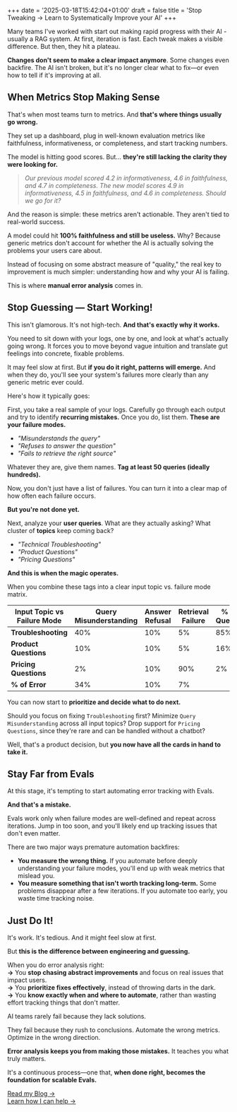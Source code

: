 +++
date = '2025-03-18T15:42:04+01:00'
draft = false
title = 'Stop Tweaking → Learn to Systematically Improve your AI'
+++

Many teams I've worked with start out making rapid progress with their AI - usually a RAG system. At first, iteration is fast. Each tweak makes a visible difference. But then, they hit a plateau.

**Changes don't seem to make a clear impact anymore**. Some changes even backfire. The AI isn't broken, but it's no longer clear what to fix—or even how to tell if it's improving at all.

## When Metrics Stop Making Sense

That's when most teams turn to metrics. And **that's where things usually go wrong.**

They set up a dashboard, plug in well-known evaluation metrics like faithfulness, informativeness, or completeness, and start tracking numbers.

The model is hitting good scores. But… **they're still lacking the clarity they were looking for.**

> _Our previous model scored 4.2 in informativeness, 4.6 in faithfulness, and 4.7 in completeness. The new model scores 4.9 in informativeness, 4.5 in faithfulness, and 4.6 in completeness. Should we go for it?_

And the reason is simple: these metrics aren't actionable. They aren't tied to real-world success.

A model could hit **100% faithfulness and still be useless.** Why? Because generic metrics don't account for whether the AI is actually solving the problems your users care about.

Instead of focusing on some abstract measure of "quality," the real key to improvement is much simpler: understanding how and why your AI is failing.

This is where **manual error analysis** comes in.

## Stop Guessing — Start Working!

This isn't glamorous. It's not high-tech. **And that's exactly why it works.**

You need to sit down with your logs, one by one, and look at what's actually going wrong. It forces you to move beyond vague intuition and translate gut feelings into concrete, fixable problems.

It may feel slow at first. But **if you do it right, patterns will emerge.** And when they do, you'll see your system's failures more clearly than any generic metric ever could.

Here's how it typically goes:

First, you take a real sample of your logs. Carefully go through each output and try to identify **recurring mistakes.** Once you do, list them. **These are your failure modes.**

- _"Misunderstands the query"_
- _"Refuses to answer the question"_
- _"Fails to retrieve the right source"_

Whatever they are, give them names. **Tag at least 50 queries (ideally hundreds).**

Now, you don't just have a list of failures. You can turn it into a clear map of how often each failure occurs.

**But you're not done yet.**

Next, analyze your **user queries**. What are they actually asking? What cluster of **topics** keep coming back?

- _"Technical Troubleshooting"_
- _"Product Questions"_
- _"Pricing Questions"_

**And this is when the magic operates.**

When you combine these tags into a clear input topic vs. failure mode matrix.

| **Input Topic vs Failure Mode** | **Query Misunderstanding** | **Answer Refusal** | **Retrieval Failure** | **% of Queries** |
| ------------------------------- | -------------------------- | ------------------ | --------------------- | ---------------- |
| **Troubleshooting**             | 40%                        | 10%                | 5%                    | 85%              |
| **Product Questions**           | 10%                        | 10%                | 5%                    | 16%              |
| **Pricing Questions**           | 2%                         | 10%                | 90%                   | 2%               |
| **% of Error**                  | 34%                        | 10%                | 7%                    |                  |

You can now start to **prioritize and decide what to do next.**

Should you focus on fixing `Troubleshooting` first? Minimize `Query Misunderstanding` across all input topics? Drop support for `Pricing Questions`, since they're rare and can be handled without a chatbot?

Well, that's a product decision, but **you now have all the cards in hand to take it.**

## Stay Far from Evals

At this stage, it's tempting to start automating error tracking with Evals.

**And that's a mistake.**

Evals work only when failure modes are well-defined and repeat across iterations. Jump in too soon, and you'll likely end up tracking issues that don't even matter.

There are two major ways premature automation backfires:

- **You measure the wrong thing.** If you automate before deeply understanding your failure modes, you'll end up with weak metrics that mislead you.
- **You measure something that isn't worth tracking long-term.** Some problems disappear after a few iterations. If you automate too early, you waste time tracking noise.

## Just Do It!

It's work. It's tedious. And it might feel slow at first.

But **this is the difference between engineering and guessing.**

When you do error analysis right:\
**→** You **stop chasing abstract improvements** and focus on real issues that impact users.\
**→** You **prioritize fixes effectively**, instead of throwing darts in the dark.\
**→** You **know exactly when and where to automate**, rather than wasting effort tracking things that don't matter.

AI teams rarely fail because they lack solutions.

They fail because they rush to conclusions. Automate the wrong metrics. Optimize in the wrong direction.

**Error analysis keeps you from making those mistakes.** It teaches you what truly matters.

It's a continuous process—one that, **when done right, becomes the foundation for scalable Evals.**

[Read my Blog →](../../articles/)  
[Learn how I can help →](../../work-with-me)
